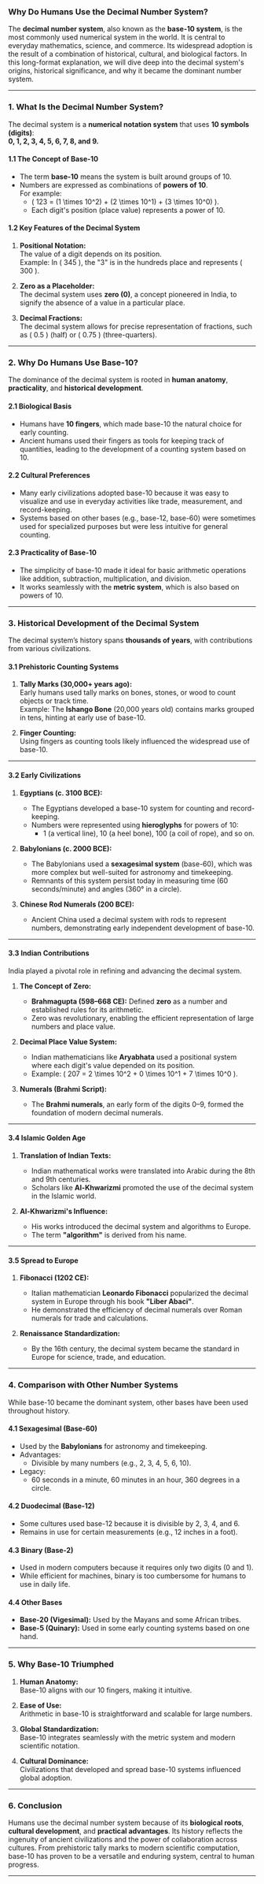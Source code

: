 ### **Why Do Humans Use the Decimal Number System?**

The **decimal number system**, also known as the **base-10 system**, is the most commonly used numerical system in the world. It is central to everyday mathematics, science, and commerce. Its widespread adoption is the result of a combination of historical, cultural, and biological factors. In this long-format explanation, we will dive deep into the decimal system's origins, historical significance, and why it became the dominant number system.

---

### **1. What Is the Decimal Number System?**

The decimal system is a **numerical notation system** that uses **10 symbols (digits)**:  
**0, 1, 2, 3, 4, 5, 6, 7, 8, and 9.**

#### **1.1 The Concept of Base-10**
- The term **base-10** means the system is built around groups of 10.  
- Numbers are expressed as combinations of **powers of 10**.  
  For example:  
  - \( 123 = (1 \times 10^2) + (2 \times 10^1) + (3 \times 10^0) \).  
  - Each digit's position (place value) represents a power of 10.

#### **1.2 Key Features of the Decimal System**
1. **Positional Notation:**  
   The value of a digit depends on its position.  
   Example: In \( 345 \), the "3" is in the hundreds place and represents \( 300 \).

2. **Zero as a Placeholder:**  
   The decimal system uses **zero (0)**, a concept pioneered in India, to signify the absence of a value in a particular place.  

3. **Decimal Fractions:**  
   The decimal system allows for precise representation of fractions, such as \( 0.5 \) (half) or \( 0.75 \) (three-quarters).  

---

### **2. Why Do Humans Use Base-10?**

The dominance of the decimal system is rooted in **human anatomy**, **practicality**, and **historical development**.

#### **2.1 Biological Basis**
- Humans have **10 fingers**, which made base-10 the natural choice for early counting.
- Ancient humans used their fingers as tools for keeping track of quantities, leading to the development of a counting system based on 10.

#### **2.2 Cultural Preferences**
- Many early civilizations adopted base-10 because it was easy to visualize and use in everyday activities like trade, measurement, and record-keeping.
- Systems based on other bases (e.g., base-12, base-60) were sometimes used for specialized purposes but were less intuitive for general counting.

#### **2.3 Practicality of Base-10**
- The simplicity of base-10 made it ideal for basic arithmetic operations like addition, subtraction, multiplication, and division.
- It works seamlessly with the **metric system**, which is also based on powers of 10.

---

### **3. Historical Development of the Decimal System**

The decimal system’s history spans **thousands of years**, with contributions from various civilizations.

#### **3.1 Prehistoric Counting Systems**
1. **Tally Marks (30,000+ years ago):**  
   Early humans used tally marks on bones, stones, or wood to count objects or track time.  
   Example: The **Ishango Bone** (20,000 years old) contains marks grouped in tens, hinting at early use of base-10.

2. **Finger Counting:**  
   Using fingers as counting tools likely influenced the widespread use of base-10.  

---

#### **3.2 Early Civilizations**
1. **Egyptians (c. 3100 BCE):**
   - The Egyptians developed a base-10 system for counting and record-keeping.  
   - Numbers were represented using **hieroglyphs** for powers of 10:  
     - 1 (a vertical line), 10 (a heel bone), 100 (a coil of rope), and so on.  

2. **Babylonians (c. 2000 BCE):**
   - The Babylonians used a **sexagesimal system** (base-60), which was more complex but well-suited for astronomy and timekeeping.  
   - Remnants of this system persist today in measuring time (60 seconds/minute) and angles (360° in a circle).

3. **Chinese Rod Numerals (200 BCE):**
   - Ancient China used a decimal system with rods to represent numbers, demonstrating early independent development of base-10.

---

#### **3.3 Indian Contributions**
India played a pivotal role in refining and advancing the decimal system.

1. **The Concept of Zero:**
   - **Brahmagupta (598–668 CE):** Defined **zero** as a number and established rules for its arithmetic.  
   - Zero was revolutionary, enabling the efficient representation of large numbers and place value.  

2. **Decimal Place Value System:**
   - Indian mathematicians like **Aryabhata** used a positional system where each digit's value depended on its position.  
   - Example: \( 207 = 2 \times 10^2 + 0 \times 10^1 + 7 \times 10^0 \).

3. **Numerals (Brahmi Script):**
   - The **Brahmi numerals**, an early form of the digits 0–9, formed the foundation of modern decimal numerals.

---

#### **3.4 Islamic Golden Age**
1. **Translation of Indian Texts:**
   - Indian mathematical works were translated into Arabic during the 8th and 9th centuries.  
   - Scholars like **Al-Khwarizmi** promoted the use of the decimal system in the Islamic world.

2. **Al-Khwarizmi's Influence:**
   - His works introduced the decimal system and algorithms to Europe.  
   - The term **"algorithm"** is derived from his name.

---

#### **3.5 Spread to Europe**
1. **Fibonacci (1202 CE):**
   - Italian mathematician **Leonardo Fibonacci** popularized the decimal system in Europe through his book **"Liber Abaci"**.  
   - He demonstrated the efficiency of decimal numerals over Roman numerals for trade and calculations.

2. **Renaissance Standardization:**
   - By the 16th century, the decimal system became the standard in Europe for science, trade, and education.

---

### **4. Comparison with Other Number Systems**

While base-10 became the dominant system, other bases have been used throughout history.

#### **4.1 Sexagesimal (Base-60)**
- Used by the **Babylonians** for astronomy and timekeeping.  
- Advantages:
  - Divisible by many numbers (e.g., 2, 3, 4, 5, 6, 10).  
- Legacy:  
  - 60 seconds in a minute, 60 minutes in an hour, 360 degrees in a circle.

#### **4.2 Duodecimal (Base-12)**
- Some cultures used base-12 because it is divisible by 2, 3, 4, and 6.  
- Remains in use for certain measurements (e.g., 12 inches in a foot).

#### **4.3 Binary (Base-2)**
- Used in modern computers because it requires only two digits (0 and 1).  
- While efficient for machines, binary is too cumbersome for humans to use in daily life.

#### **4.4 Other Bases**
- **Base-20 (Vigesimal):** Used by the Mayans and some African tribes.  
- **Base-5 (Quinary):** Used in some early counting systems based on one hand.

---

### **5. Why Base-10 Triumphed**

1. **Human Anatomy:**  
   Base-10 aligns with our 10 fingers, making it intuitive.  

2. **Ease of Use:**  
   Arithmetic in base-10 is straightforward and scalable for large numbers.  

3. **Global Standardization:**  
   Base-10 integrates seamlessly with the metric system and modern scientific notation.  

4. **Cultural Dominance:**  
   Civilizations that developed and spread base-10 systems influenced global adoption.

---

### **6. Conclusion**

Humans use the decimal number system because of its **biological roots**, **cultural development**, and **practical advantages**. Its history reflects the ingenuity of ancient civilizations and the power of collaboration across cultures. From prehistoric tally marks to modern scientific computation, base-10 has proven to be a versatile and enduring system, central to human progress.

---